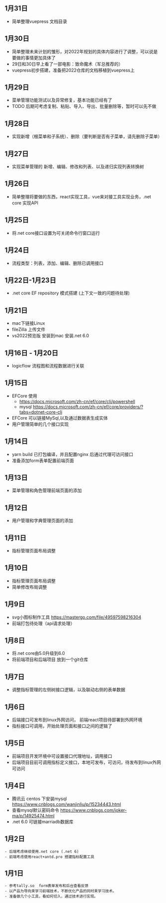 <style lang="sass" scoped>
h2
    color: red
</style>
## 1月31日
  - 简单整理vuepress 文档目录      
## 1月30日
  - 简单整理未来计划的雏形，对2022年规划的具体内容进行了调整，可以说是要做的事情更加具体了
  - 29日和30日早上看了一部电影：致命魔术（军总推荐的）
  - vuepress初步搭建，准备把2022仓库的文档移植到vuepress上
## 1月29日
  - 菜单管理功能测试以及异常修复，基本功能已经有了
  - TODO 后期可考虑复制、粘贴、导入、导出、批量删除等，暂时可以先不做
## 1月28日
  - 实现新增（根菜单和子系统）、删除（要判断是否有子菜单，请先删除子菜单）
## 1月27日
  - 实现菜单管理的  新增、编辑、修改和列表、以及递归实现列表转换树  
## 1月26日
  - 简单整理将要做的东西，react实现工具，vue来对接工具实现业务，.net core 实现API
## 1月25日
  - 将.net core接口设置为可关闭命令行窗口运行
## 1月24日
  - 流程类型：列表，添加、编辑、删除已调用接口
## 1月22日-1月23日
  - .net core EF repository 模式搭建 (上下文一致的问题待处理)
## 1月21日 
  - mac下链接Linux 
  - fileZilla 上传文件
  - vs2022预览版 安装到mac 安装.net 6.0
## 1月16日 - 1月20日
  - logicflow 流程图和流程数据进行关联
## 1月15日
  - EFCore 使用
    - https://docs.microsoft.com/zh-cn/ef/core/cli/powershell
    - mysql https://docs.microsoft.com/zh-cn/ef/core/providers/?tabs=dotnet-core-cli
  - EFCore 可以链接MySql,以及通过数据表生成实体
  - 用户管理简单的几个接口实现
## 1月14日
  - yarn build 已打包编译，并且配置nginx 后通过代理可访问接口
  - 准备添加form表单配置前端页面
## 1月13日
  - 菜单管理和角色管理前端页面的添加
## 1月12日
  - 用户管理和字典管理页面的添加
## 1月11日
  - 指标管理页面布局调整
## 1月10日
  - 指标管理页面布局调整
  - 简单修改布局调整
## 1月9日
  - svg小图标制作工具 https://mastergo.com/file/49597598216304
  - 前端打包待处理（api请求处理）
## 1月8日
  - 将.net core由5.0升级到6.0
  - 将前端项目和后端项目 放到一个git仓库
## 1月7日
  - 调整指标管理的左侧树接口逻辑，以及联动右侧的表单数据
## 1月6日
  - 后端接口可发布到linux外网访问， 前端react项目待部署到外网环境
  - 指标接口可调用，开始处理页面和接口之间的逻辑了  
## 1月5日
  - 前端项目开发环境中可设置接口代理地址，调用接口
  - 后端项目目前可调用指标定义接口，本地可发布，可访问，待发布到linux外网可访问
## 1月4日
  - 腾讯云 centos 下安装mysql https://www.cnblogs.com/wanjinliu/p/15234443.html
  - 查看mysql默认密码命令 https://www.cnblogs.com/joker-ma/p/14925474.html
  - .net 6.0 可链接marriadb数据库
## 1月2日
    - 后端考虑继续使用.net core (.net 6)
    - 前端考虑使用react+antd.pro 搭建指标配置工具
## 1月1日
    - 参考tally.so  form表单发布和后台查看反馈
    - 以产品为导向来学习前端技术，不断优化产品的同时来学习技术。
    - 准备做几个小工具，看如何切入，通过技术进行实现。        

